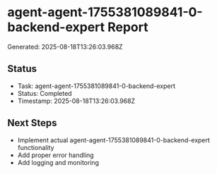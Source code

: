 # agent-agent-1755381089841-0-backend-expert Report

Generated: 2025-08-18T13:26:03.968Z

## Status
- Task: agent-agent-1755381089841-0-backend-expert
- Status: Completed
- Timestamp: 2025-08-18T13:26:03.968Z

## Next Steps
- Implement actual agent-agent-1755381089841-0-backend-expert functionality
- Add proper error handling
- Add logging and monitoring
